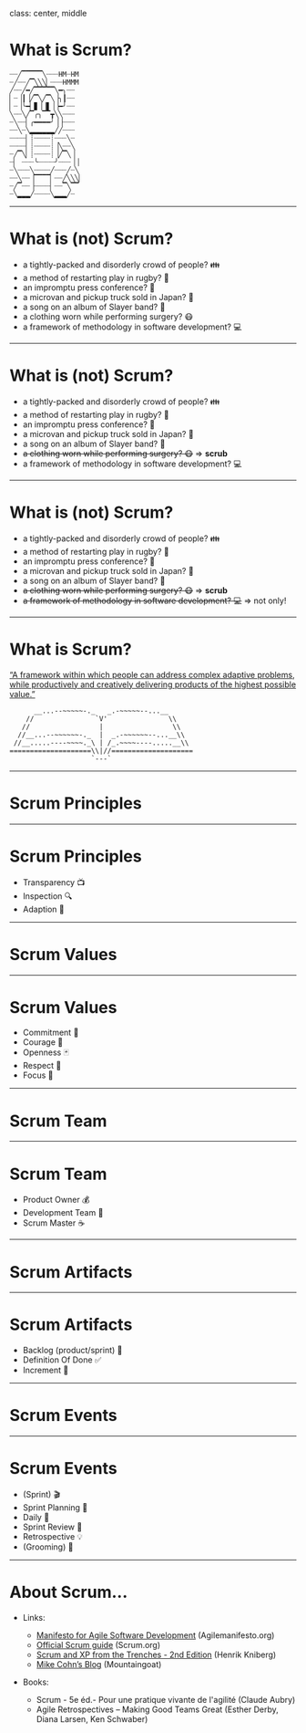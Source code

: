 class: center, middle

# What is Scrum?

```
┈┈╱▔▔▔▔▔╲┈┈┈HM┈HM
┈╱┈┈╱▔╲╲╲▏┈┈┈HMMM
╱┈┈╱━╱▔▔▔▔▔╲━╮┈┈
▏┈▕┃▕╱▔╲╱▔╲▕╮┃┈┈
▏┈▕╰━▏▊▕▕▋▕▕━╯┈┈
╲┈┈╲╱▔╭╮▔▔┳╲╲┈┈┈
┈╲┈┈▏╭━━━━╯▕▕┈┈┈
┈┈╲┈╲▂▂▂▂▂▂╱╱┈┈┈
┈┈┈┈▏┊┈┈┈┈┊┈┈┈╲┈
┈┈┈┈▏┊┈┈┈┈┊▕╲┈┈╲
┈╱▔╲▏┊┈┈┈┈┊▕╱▔╲▕
┈▏ ┈┈┈╰┈┈┈┈╯┈┈┈▕▕
┈╲┈┈┈╲┈┈┈┈╱┈┈┈╱┈╲
┈┈╲┈┈▕▔▔▔▔▏┈┈╱╲╲╲▏
┈╱▔┈┈▕┈┈┈┈▏┈┈▔╲▔▔
┈╲▂▂▂╱┈┈┈┈╲▂▂▂╱┈
```

---

# What is (not) Scrum?

* a tightly-packed and disorderly crowd of people? 👪
* a method of restarting play in rugby? 🏈
* an impromptu press conference? 📰
* a microvan and pickup truck sold in Japan? 🚐
* a song on an album of Slayer band? 🎸
* a clothing worn while performing surgery? 😷
* a framework of methodology in software development? 💻

---

# What is (not) Scrum?

* a tightly-packed and disorderly crowd of people? 👪
* a method of restarting play in rugby? 🏈
* an impromptu press conference? 📰
* a microvan and pickup truck sold in Japan? 🚐
* a song on an album of Slayer band? 🎸
* ~~a clothing worn while performing surgery? 😷~~ => **scrub**
* a framework of methodology in software development? 💻

---

# What is (not) Scrum?

* a tightly-packed and disorderly crowd of people? 👪
* a method of restarting play in rugby? 🏈
* an impromptu press conference? 📰
* a microvan and pickup truck sold in Japan? 🚐
* a song on an album of Slayer band? 🎸
* ~~a clothing worn while performing surgery? 😷~~ => **scrub**
* ~~a framework of methodology in software development? 💻~~ => not only!

---

# What is Scrum?

[“A framework within which people can address complex adaptive problems, while productively and creatively delivering products of the highest possible value.”](
https://ronjeffries.com/articles/018-01ff/scrum-not-asd-1/)

```
      __...--~~~~~-._   _.-~~~~~--...__
    //               `V'               \\
   //                 |                 \\
  //__...--~~~~~~-._  |  _.-~~~~~~--...__\\
 //__.....----~~~~._\ | /_.~~~~----.....__\\
====================\\|//====================
                    `---`
```

---

# Scrum Principles

---

# Scrum Principles

* Transparency 📺
* Inspection 🔍
* Adaption 🐙

---

# Scrum Values

---

# Scrum Values

* Commitment 🚎
* Courage 🦁
* Openness 🃏
* Respect 🎎
* Focus 🎯

---

# Scrum Team

---

# Scrum Team

* Product Owner 💰
* Development Team 🐜
* Scrum Master ☕

---

# Scrum Artifacts

---

# Scrum Artifacts

* Backlog (product/sprint) 📜
* Definition Of Done ✅
* Increment 🍣

---

# Scrum Events

---

# Scrum Events

* (Sprint) 🎬
* Sprint Planning 🔭
* Daily 🤹
* Sprint Review 🎅
* Retrospective 💡
* (Grooming) 🔬

---

# About Scrum...

* Links: 
  * [Manifesto for Agile Software Development](https://agilemanifesto.org/) (Agilemanifesto.org)
  * [Official Scrum guide](http://www.scrumguides.org/scrum-guide.html) (Scrum.org)
  * [Scrum and XP from the Trenches - 2nd Edition](https://www.infoq.com/minibooks/scrum-xp-from-the-trenches-2) (Henrik Kniberg)
  * [Mike Cohn’s Blog](https://www.mountaingoatsoftware.com/blog) (Mountaingoat)

* Books:
  * Scrum - 5e éd.- Pour une pratique vivante de l'agilité (Claude Aubry)
  * Agile Retrospectives – Making Good Teams Great (Esther Derby, Diana Larsen, Ken Schwaber) 
